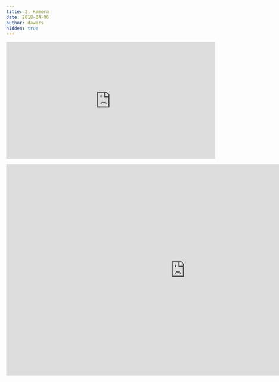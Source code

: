 ```yaml
---
title: 3. Kamera
date: 2018-04-06
author: dawars
hidden: true
---
```

<div class="video-container">
<iframe width="560" height="315" src="https://www.youtube.com/embed/4Lhs0Q8PipA?rel=0" frameborder="0" allow="autoplay; encrypted-media" allowfullscreen></iframe></div>
<p></p>
<div class="video-container">
<iframe src="https://docs.google.com/presentation/d/e/2PACX-1vQq_3ZYsjgxdBkzA41LpACau_cPYb7rdKpxHQZJQVl6b2GTc_XEbzGvrat7YPC659hNe31HitZATVls/embed?start=false&loop=false&delayms=3000" frameborder="0" width="960" height="569" allowfullscreen="true" mozallowfullscreen="true" webkitallowfullscreen="true"></iframe>
</div>
